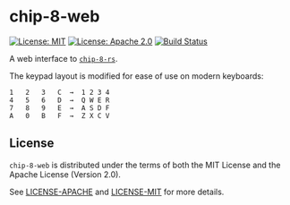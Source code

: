 # chip-8-web

[![License: MIT](https://img.shields.io/badge/License-MIT-yellow.svg)](https://opensource.org/licenses/MIT)
[![License: Apache 2.0](https://img.shields.io/badge/License-Apache%202.0-blue.svg)](https://opensource.org/licenses/Apache-2.0)
[![Build Status](https://travis-ci.org/jeffrey-xiao/chip-8-web.svg?branch=master)](https://travis-ci.org/jeffrey-xiao/chip-8-web)

A web interface to [`chip-8-rs`](https://gitlab.com/jeffrey-xiao/chip-8-rs).

The keypad layout is modified for ease of use on modern keyboards:

```
1	2	3	C  →  1 2 3 4
4	5	6	D  →  Q W E R
7	8	9	E  →  A S D F
A	0	B	F  →  Z X C V
```

## License

`chip-8-web` is distributed under the terms of both the MIT License and the Apache License (Version
2.0).

See [LICENSE-APACHE](LICENSE-APACHE) and [LICENSE-MIT](LICENSE-MIT) for more details.
